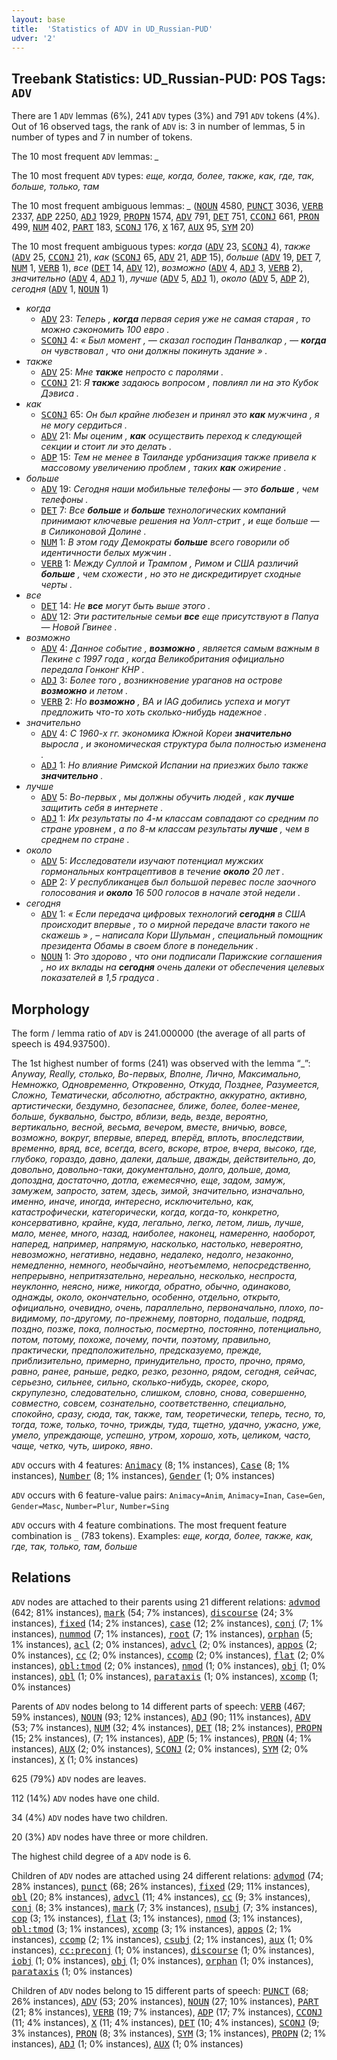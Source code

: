 ```yaml
---
layout: base
title:  'Statistics of ADV in UD_Russian-PUD'
udver: '2'
---
```


## Treebank Statistics: UD_Russian-PUD: POS Tags: `ADV`

There are 1 `ADV` lemmas (6%), 241 `ADV` types (3%) and 791 `ADV` tokens (4%).
Out of 16 observed tags, the rank of `ADV` is: 3 in number of lemmas, 5 in number of types and 7 in number of tokens.

The 10 most frequent `ADV` lemmas: <em>_</em>

The 10 most frequent `ADV` types:  <em>еще, когда, более, также, как, где, так, больше, только, там</em>

The 10 most frequent ambiguous lemmas: <em>_</em> (<tt><a href="ru_pud-pos-NOUN.html">NOUN</a></tt> 4580, <tt><a href="ru_pud-pos-PUNCT.html">PUNCT</a></tt> 3036, <tt><a href="ru_pud-pos-VERB.html">VERB</a></tt> 2337, <tt><a href="ru_pud-pos-ADP.html">ADP</a></tt> 2250, <tt><a href="ru_pud-pos-ADJ.html">ADJ</a></tt> 1929, <tt><a href="ru_pud-pos-PROPN.html">PROPN</a></tt> 1574, <tt><a href="ru_pud-pos-ADV.html">ADV</a></tt> 791, <tt><a href="ru_pud-pos-DET.html">DET</a></tt> 751, <tt><a href="ru_pud-pos-CCONJ.html">CCONJ</a></tt> 661, <tt><a href="ru_pud-pos-PRON.html">PRON</a></tt> 499, <tt><a href="ru_pud-pos-NUM.html">NUM</a></tt> 402, <tt><a href="ru_pud-pos-PART.html">PART</a></tt> 183, <tt><a href="ru_pud-pos-SCONJ.html">SCONJ</a></tt> 176, <tt><a href="ru_pud-pos-X.html">X</a></tt> 167, <tt><a href="ru_pud-pos-AUX.html">AUX</a></tt> 95, <tt><a href="ru_pud-pos-SYM.html">SYM</a></tt> 20)

The 10 most frequent ambiguous types:  <em>когда</em> (<tt><a href="ru_pud-pos-ADV.html">ADV</a></tt> 23, <tt><a href="ru_pud-pos-SCONJ.html">SCONJ</a></tt> 4), <em>также</em> (<tt><a href="ru_pud-pos-ADV.html">ADV</a></tt> 25, <tt><a href="ru_pud-pos-CCONJ.html">CCONJ</a></tt> 21), <em>как</em> (<tt><a href="ru_pud-pos-SCONJ.html">SCONJ</a></tt> 65, <tt><a href="ru_pud-pos-ADV.html">ADV</a></tt> 21, <tt><a href="ru_pud-pos-ADP.html">ADP</a></tt> 15), <em>больше</em> (<tt><a href="ru_pud-pos-ADV.html">ADV</a></tt> 19, <tt><a href="ru_pud-pos-DET.html">DET</a></tt> 7, <tt><a href="ru_pud-pos-NUM.html">NUM</a></tt> 1, <tt><a href="ru_pud-pos-VERB.html">VERB</a></tt> 1), <em>все</em> (<tt><a href="ru_pud-pos-DET.html">DET</a></tt> 14, <tt><a href="ru_pud-pos-ADV.html">ADV</a></tt> 12), <em>возможно</em> (<tt><a href="ru_pud-pos-ADV.html">ADV</a></tt> 4, <tt><a href="ru_pud-pos-ADJ.html">ADJ</a></tt> 3, <tt><a href="ru_pud-pos-VERB.html">VERB</a></tt> 2), <em>значительно</em> (<tt><a href="ru_pud-pos-ADV.html">ADV</a></tt> 4, <tt><a href="ru_pud-pos-ADJ.html">ADJ</a></tt> 1), <em>лучше</em> (<tt><a href="ru_pud-pos-ADV.html">ADV</a></tt> 5, <tt><a href="ru_pud-pos-ADJ.html">ADJ</a></tt> 1), <em>около</em> (<tt><a href="ru_pud-pos-ADV.html">ADV</a></tt> 5, <tt><a href="ru_pud-pos-ADP.html">ADP</a></tt> 2), <em>сегодня</em> (<tt><a href="ru_pud-pos-ADV.html">ADV</a></tt> 1, <tt><a href="ru_pud-pos-NOUN.html">NOUN</a></tt> 1)


* <em>когда</em>
  * <tt><a href="ru_pud-pos-ADV.html">ADV</a></tt> 23: <em>Теперь , <b>когда</b> первая серия уже не самая старая , то можно сэкономить 100 евро .</em>
  * <tt><a href="ru_pud-pos-SCONJ.html">SCONJ</a></tt> 4: <em>« Был момент , — сказал господин Панвалкар , — <b>когда</b> он чувствовал , что они должны покинуть здание » .</em>
* <em>также</em>
  * <tt><a href="ru_pud-pos-ADV.html">ADV</a></tt> 25: <em>Мне <b>также</b> непросто с паролями .</em>
  * <tt><a href="ru_pud-pos-CCONJ.html">CCONJ</a></tt> 21: <em>Я <b>также</b> задаюсь вопросом , повлиял ли на это Кубок Дэвиса .</em>
* <em>как</em>
  * <tt><a href="ru_pud-pos-SCONJ.html">SCONJ</a></tt> 65: <em>Он был крайне любезен и принял это <b>как</b> мужчина , я не могу сердиться .</em>
  * <tt><a href="ru_pud-pos-ADV.html">ADV</a></tt> 21: <em>Мы оценим , <b>как</b> осуществить переход к следующей секции и стоит ли это делать .</em>
  * <tt><a href="ru_pud-pos-ADP.html">ADP</a></tt> 15: <em>Тем не менее в Таиланде урбанизация также привела к массовому увеличению проблем , таких <b>как</b> ожирение .</em>
* <em>больше</em>
  * <tt><a href="ru_pud-pos-ADV.html">ADV</a></tt> 19: <em>Сегодня наши мобильные телефоны — это <b>больше</b> , чем телефоны .</em>
  * <tt><a href="ru_pud-pos-DET.html">DET</a></tt> 7: <em>Все <b>больше</b> и <b>больше</b> технологических компаний принимают ключевые решения на Уолл-стрит , и еще больше — в Силиконовой Долине .</em>
  * <tt><a href="ru_pud-pos-NUM.html">NUM</a></tt> 1: <em>В этом году Демократы <b>больше</b> всего говорили об идентичности белых мужчин .</em>
  * <tt><a href="ru_pud-pos-VERB.html">VERB</a></tt> 1: <em>Между Суллой и Трампом , Римом и США различий <b>больше</b> , чем схожести , но это не дискредитирует сходные черты .</em>
* <em>все</em>
  * <tt><a href="ru_pud-pos-DET.html">DET</a></tt> 14: <em>Не <b>все</b> могут быть выше этого .</em>
  * <tt><a href="ru_pud-pos-ADV.html">ADV</a></tt> 12: <em>Эти растительные семьи <b>все</b> еще присутствуют в Папуа — Новой Гвинее .</em>
* <em>возможно</em>
  * <tt><a href="ru_pud-pos-ADV.html">ADV</a></tt> 4: <em>Данное событие , <b>возможно</b> , является самым важным в Пекине с 1997 года , когда Великобритания официально передала Гонконг КНР .</em>
  * <tt><a href="ru_pud-pos-ADJ.html">ADJ</a></tt> 3: <em>Более того , возникновение ураганов на острове <b>возможно</b> и летом .</em>
  * <tt><a href="ru_pud-pos-VERB.html">VERB</a></tt> 2: <em>Но <b>возможно</b> , BA и IAG добились успеха и могут предложить что-то хоть сколько-нибудь надежное .</em>
* <em>значительно</em>
  * <tt><a href="ru_pud-pos-ADV.html">ADV</a></tt> 4: <em>С 1960-х гг. экономика Южной Кореи <b>значительно</b> выросла , и экономическая структура была полностью изменена .</em>
  * <tt><a href="ru_pud-pos-ADJ.html">ADJ</a></tt> 1: <em>Но влияние Римской Испании на приезжих было также <b>значительно</b> .</em>
* <em>лучше</em>
  * <tt><a href="ru_pud-pos-ADV.html">ADV</a></tt> 5: <em>Во-первых , мы должны обучить людей , как <b>лучше</b> защитить себя в интернете .</em>
  * <tt><a href="ru_pud-pos-ADJ.html">ADJ</a></tt> 1: <em>Их результаты по 4-м классам совпадают со средним по стране уровнем , а по 8-м классам результаты <b>лучше</b> , чем в среднем по стране .</em>
* <em>около</em>
  * <tt><a href="ru_pud-pos-ADV.html">ADV</a></tt> 5: <em>Исследователи изучают потенциал мужских гормональных контрацептивов в течение <b>около</b> 20 лет .</em>
  * <tt><a href="ru_pud-pos-ADP.html">ADP</a></tt> 2: <em>У республиканцев был большой перевес после заочного голосования и <b>около</b> 16 500 голосов в начале этой недели .</em>
* <em>сегодня</em>
  * <tt><a href="ru_pud-pos-ADV.html">ADV</a></tt> 1: <em>« Если передача цифровых технологий <b>сегодня</b> в США происходит впервые , то о мирной передаче власти такого не скажешь » , – написала Кори Шульман , специальный помощник президента Обамы в своем блоге в понедельник .</em>
  * <tt><a href="ru_pud-pos-NOUN.html">NOUN</a></tt> 1: <em>Это здорово , что они подписали Парижские соглашения , но их вклады на <b>сегодня</b> очень далеки от обеспечения целевых показателей в 1,5 градуса .</em>

## Morphology

The form / lemma ratio of `ADV` is 241.000000 (the average of all parts of speech is 494.937500).

The 1st highest number of forms (241) was observed with the lemma “_”: <em>Anyway, Really, cтолько, Во-первых, Вполне, Лично, Максимально, Немножко, Одновременно, Откровенно, Откуда, Позднее, Разумеется, Сложно, Тематически, абсолютно, абстрактно, аккуратно, активно, артистически, бездумно, безопаснее, ближе, более, более-менее, больше, буквально, быстро, вблизи, ведь, везде, вероятно, вертикально, весной, весьма, вечером, вместе, вничью, вовсе, возможно, вокруг, впервые, вперед, вперёд, вплоть, впоследствии, временно, вряд, все, всегда, всего, вскоре, втрое, вчера, высоко, где, глубоко, гораздо, давно, далеки, дальше, дважды, действительно, до, довольно, довольно-таки, документально, долго, дольше, дома, допоздна, достаточно, дотла, ежемесячно, еще, задом, замуж, замужем, запросто, затем, здесь, зимой, значительно, изначально, именно, иначе, иногда, интересно, исключительно, как, катастрофически, категорически, когда, когда-то, конкретно, консервативно, крайне, куда, легально, легко, летом, лишь, лучше, мало, менее, много, назад, наиболее, наконец, намеренно, наоборот, наперед, например, напрямую, насколько, настолько, невероятно, невозможно, негативно, недавно, недалеко, недолго, незаконно, немедленно, немного, необычайно, неотъемлемо, непосредственно, непрерывно, непритязательно, нереально, несколько, неспроста, неуклонно, неясно, ниже, никогда, обратно, обычно, одинаково, однажды, около, окончательно, особенно, отдельно, открыто, официально, очевидно, очень, параллельно, первоначально, плохо, по-видимому, по-другому, по-прежнему, повторно, подальше, подряд, поздно, позже, пока, полностью, посмертно, постоянно, потенциально, потом, потому, похоже, почему, почти, поэтому, правильно, практически, предположительно, предсказуемо, прежде, приблизительно, примерно, принудительно, просто, прочно, прямо, равно, ранее, раньше, редко, резко, резонно, рядом, сегодня, сейчас, серьезно, сильнее, сильно, сколько-нибудь, скорее, скоро, скрупулезно, следовательно, слишком, словно, снова, совершенно, совместно, совсем, сознательно, соответственно, специально, спокойно, сразу, сюда, так, также, там, теоретически, теперь, тесно, то, тогда, тоже, только, точно, трижды, туда, тщетно, удачно, ужасно, уже, умело, упреждающе, успешно, утром, хорошо, хоть, целиком, часто, чаще, четко, чуть, широко, явно</em>.

`ADV` occurs with 4 features: <tt><a href="ru_pud-feat-Animacy.html">Animacy</a></tt> (8; 1% instances), <tt><a href="ru_pud-feat-Case.html">Case</a></tt> (8; 1% instances), <tt><a href="ru_pud-feat-Number.html">Number</a></tt> (8; 1% instances), <tt><a href="ru_pud-feat-Gender.html">Gender</a></tt> (1; 0% instances)

`ADV` occurs with 6 feature-value pairs: `Animacy=Anim`, `Animacy=Inan`, `Case=Gen`, `Gender=Masc`, `Number=Plur`, `Number=Sing`

`ADV` occurs with 4 feature combinations.
The most frequent feature combination is `_` (783 tokens).
Examples: <em>еще, когда, более, также, как, где, так, только, там, больше</em>


## Relations

`ADV` nodes are attached to their parents using 21 different relations: <tt><a href="ru_pud-dep-advmod.html">advmod</a></tt> (642; 81% instances), <tt><a href="ru_pud-dep-mark.html">mark</a></tt> (54; 7% instances), <tt><a href="ru_pud-dep-discourse.html">discourse</a></tt> (24; 3% instances), <tt><a href="ru_pud-dep-fixed.html">fixed</a></tt> (14; 2% instances), <tt><a href="ru_pud-dep-case.html">case</a></tt> (12; 2% instances), <tt><a href="ru_pud-dep-conj.html">conj</a></tt> (7; 1% instances), <tt><a href="ru_pud-dep-nummod.html">nummod</a></tt> (7; 1% instances), <tt><a href="ru_pud-dep-root.html">root</a></tt> (7; 1% instances), <tt><a href="ru_pud-dep-orphan.html">orphan</a></tt> (5; 1% instances), <tt><a href="ru_pud-dep-acl.html">acl</a></tt> (2; 0% instances), <tt><a href="ru_pud-dep-advcl.html">advcl</a></tt> (2; 0% instances), <tt><a href="ru_pud-dep-appos.html">appos</a></tt> (2; 0% instances), <tt><a href="ru_pud-dep-cc.html">cc</a></tt> (2; 0% instances), <tt><a href="ru_pud-dep-ccomp.html">ccomp</a></tt> (2; 0% instances), <tt><a href="ru_pud-dep-flat.html">flat</a></tt> (2; 0% instances), <tt><a href="ru_pud-dep-obl-tmod.html">obl:tmod</a></tt> (2; 0% instances), <tt><a href="ru_pud-dep-nmod.html">nmod</a></tt> (1; 0% instances), <tt><a href="ru_pud-dep-obj.html">obj</a></tt> (1; 0% instances), <tt><a href="ru_pud-dep-obl.html">obl</a></tt> (1; 0% instances), <tt><a href="ru_pud-dep-parataxis.html">parataxis</a></tt> (1; 0% instances), <tt><a href="ru_pud-dep-xcomp.html">xcomp</a></tt> (1; 0% instances)

Parents of `ADV` nodes belong to 14 different parts of speech: <tt><a href="ru_pud-pos-VERB.html">VERB</a></tt> (467; 59% instances), <tt><a href="ru_pud-pos-NOUN.html">NOUN</a></tt> (93; 12% instances), <tt><a href="ru_pud-pos-ADJ.html">ADJ</a></tt> (90; 11% instances), <tt><a href="ru_pud-pos-ADV.html">ADV</a></tt> (53; 7% instances), <tt><a href="ru_pud-pos-NUM.html">NUM</a></tt> (32; 4% instances), <tt><a href="ru_pud-pos-DET.html">DET</a></tt> (18; 2% instances), <tt><a href="ru_pud-pos-PROPN.html">PROPN</a></tt> (15; 2% instances),  (7; 1% instances), <tt><a href="ru_pud-pos-ADP.html">ADP</a></tt> (5; 1% instances), <tt><a href="ru_pud-pos-PRON.html">PRON</a></tt> (4; 1% instances), <tt><a href="ru_pud-pos-AUX.html">AUX</a></tt> (2; 0% instances), <tt><a href="ru_pud-pos-SCONJ.html">SCONJ</a></tt> (2; 0% instances), <tt><a href="ru_pud-pos-SYM.html">SYM</a></tt> (2; 0% instances), <tt><a href="ru_pud-pos-X.html">X</a></tt> (1; 0% instances)

625 (79%) `ADV` nodes are leaves.

112 (14%) `ADV` nodes have one child.

34 (4%) `ADV` nodes have two children.

20 (3%) `ADV` nodes have three or more children.

The highest child degree of a `ADV` node is 6.

Children of `ADV` nodes are attached using 24 different relations: <tt><a href="ru_pud-dep-advmod.html">advmod</a></tt> (74; 28% instances), <tt><a href="ru_pud-dep-punct.html">punct</a></tt> (68; 26% instances), <tt><a href="ru_pud-dep-fixed.html">fixed</a></tt> (29; 11% instances), <tt><a href="ru_pud-dep-obl.html">obl</a></tt> (20; 8% instances), <tt><a href="ru_pud-dep-advcl.html">advcl</a></tt> (11; 4% instances), <tt><a href="ru_pud-dep-cc.html">cc</a></tt> (9; 3% instances), <tt><a href="ru_pud-dep-conj.html">conj</a></tt> (8; 3% instances), <tt><a href="ru_pud-dep-mark.html">mark</a></tt> (7; 3% instances), <tt><a href="ru_pud-dep-nsubj.html">nsubj</a></tt> (7; 3% instances), <tt><a href="ru_pud-dep-cop.html">cop</a></tt> (3; 1% instances), <tt><a href="ru_pud-dep-flat.html">flat</a></tt> (3; 1% instances), <tt><a href="ru_pud-dep-nmod.html">nmod</a></tt> (3; 1% instances), <tt><a href="ru_pud-dep-obl-tmod.html">obl:tmod</a></tt> (3; 1% instances), <tt><a href="ru_pud-dep-xcomp.html">xcomp</a></tt> (3; 1% instances), <tt><a href="ru_pud-dep-appos.html">appos</a></tt> (2; 1% instances), <tt><a href="ru_pud-dep-ccomp.html">ccomp</a></tt> (2; 1% instances), <tt><a href="ru_pud-dep-csubj.html">csubj</a></tt> (2; 1% instances), <tt><a href="ru_pud-dep-aux.html">aux</a></tt> (1; 0% instances), <tt><a href="ru_pud-dep-cc-preconj.html">cc:preconj</a></tt> (1; 0% instances), <tt><a href="ru_pud-dep-discourse.html">discourse</a></tt> (1; 0% instances), <tt><a href="ru_pud-dep-iobj.html">iobj</a></tt> (1; 0% instances), <tt><a href="ru_pud-dep-obj.html">obj</a></tt> (1; 0% instances), <tt><a href="ru_pud-dep-orphan.html">orphan</a></tt> (1; 0% instances), <tt><a href="ru_pud-dep-parataxis.html">parataxis</a></tt> (1; 0% instances)

Children of `ADV` nodes belong to 15 different parts of speech: <tt><a href="ru_pud-pos-PUNCT.html">PUNCT</a></tt> (68; 26% instances), <tt><a href="ru_pud-pos-ADV.html">ADV</a></tt> (53; 20% instances), <tt><a href="ru_pud-pos-NOUN.html">NOUN</a></tt> (27; 10% instances), <tt><a href="ru_pud-pos-PART.html">PART</a></tt> (21; 8% instances), <tt><a href="ru_pud-pos-VERB.html">VERB</a></tt> (19; 7% instances), <tt><a href="ru_pud-pos-ADP.html">ADP</a></tt> (17; 7% instances), <tt><a href="ru_pud-pos-CCONJ.html">CCONJ</a></tt> (11; 4% instances), <tt><a href="ru_pud-pos-X.html">X</a></tt> (11; 4% instances), <tt><a href="ru_pud-pos-DET.html">DET</a></tt> (10; 4% instances), <tt><a href="ru_pud-pos-SCONJ.html">SCONJ</a></tt> (9; 3% instances), <tt><a href="ru_pud-pos-PRON.html">PRON</a></tt> (8; 3% instances), <tt><a href="ru_pud-pos-SYM.html">SYM</a></tt> (3; 1% instances), <tt><a href="ru_pud-pos-PROPN.html">PROPN</a></tt> (2; 1% instances), <tt><a href="ru_pud-pos-ADJ.html">ADJ</a></tt> (1; 0% instances), <tt><a href="ru_pud-pos-AUX.html">AUX</a></tt> (1; 0% instances)

